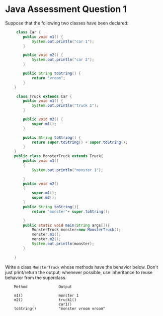 # Java Assessment Question 1

Suppose that the following two classes have been declared: 

```java
     class Car {
        public void m1() {
            System.out.println("car 1");
        }

        public void m2() {
            System.out.println("car 2");
        }

        public String toString() {
            return "vroom";
        }
    }

     class Truck extends Car {
        public void m1() {
            System.out.println("truck 1");
        }

        public void m2() {
            super.m1();
        }

        public String toString() {
            return super.toString() + super.toString();
        }
    }
    public class MonsterTruck extends Truck{
        public void m1()
        {
            System.out.println("monster 1");

        }
        public void m2()
        {
            super.m1();
            super.m2();
        }
        public String toString(){
            return "monster"+ super.toString();

        }
        public static void main(String args[]){
            MonsterTruck monster=new MonsterTruck();
            monster.m1();
            monster.m2();
            System.out.println(monster);
        }

    }
```

Write a class `MonsterTruck` whose methods have the behavior below. Don't just print/return the output; whenever possible, use inheritance to reuse behavior from the superclass. 

```
    Method              Output

    m1()                monster 1
    m2()                truck1()
                        car1()
    toString()          "monster vroom vroom"
```
